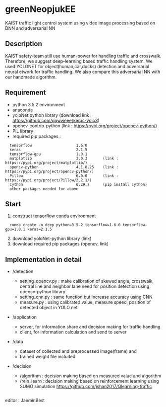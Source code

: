# greenNeopjukEE

KAIST traffic light control system using video image processing based on DNN and adversarial NN


Description
-----------
KAIST safety-team still use human-power for handling traffic and crosswalk. Therefore, we suggest deep-learning based traffic handling system.
We used YOLONET for object(human,car,ducks) detection and adversarial neural etwork for traffic handling. We also compare this adversarial NN with our handmade algorithm.


Requirement
-----------
- python 3.5.2 environment
- anaconda
- yoloNet python library (download link : https://github.com/qqwweee/keras-yolo3)
- opencv-contrib-python (link : https://pypi.org/project/opencv-python/)
- PIL library 
- required pip packages :
```
  tensorflow                    1.6.0
  keras                         2.1.5
  tensorflow-gpu                1.0.1
  matplotlib                    3.0.3       (link : https://pypi.org/project/matplotlib/)
  opencv-python                 4.1.0.25    (link : https://pypi.org/project/opencv-python/)
  Pillow                        6.0.0       (link : https://pypi.org/project/Pillow/2.2.1/)
  Cython                        0.29.7      (pip install cython)
  other packages needed for above
```


Start
-----
1. construct tensorflow conda environment 
```
  conda create -n deep python=3.5.2 tensorflow=1.6.0 tensorflow-gpu=1.0.1 keras=2.1.5
```
2. download yoloNet-python library (link)
3. download required pip packages (opencv, link)


Implementation in detail
------------------------
- /detection
  - setting_opencv.py : make calibration of skewed angle, crosswalk, central line and neighbor lane need for position detection using opencv-python library
  - setting_cnn.py : same function but increase accuracy using CNN
  - measure.py : using calibrated value, measure speed, position of detected object in YOLO net  

- /application

  - server, for information share and decision making for traffic handling
  - client, for information calculation and send to server


- /data

  - dataset of collected and preprocessed image(frame) and 
  - trained weight file included


- /decision
  - /algorithm : decision making based on measured value and algorithm
  - /rein_learn : decision making based on reinforcement learning using SUMO simulation
  https://github.com/jshan2017/Qlearning-traffic

```

```
editor : JaeminBest
